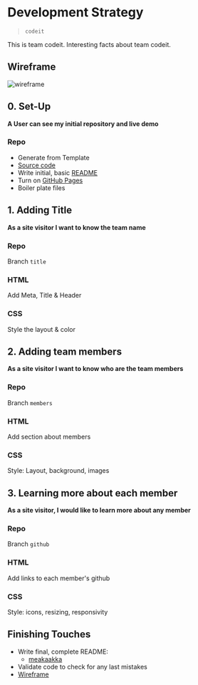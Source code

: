 # Development Strategy

> `codeit`

This is team codeit. 
Interesting facts about team codeit.

## Wireframe

<!-- include a wireframe for your project in this repository, and display it here -->
<!-- wireframe.cc is a good site for getting started with wireframes -->
![wireframe](https://user-images.githubusercontent.com/45841105/83334300-ccf2f700-a2a5-11ea-8e20-d518cf176454.png)

## 0. Set-Up

__A User can see my initial repository and live demo__

### Repo

- Generate from Template
- [Source code](https://github.com/LujiAnna/codeit)
- Write initial, basic [README](README.md)
- Turn on [GitHub Pages](https://lujianna.github.io/codeit/)
- Boiler plate files

## 1. Adding Title

__As a site visitor I want to know the team name__

### Repo

Branch `title`

### HTML

Add Meta, Title & Header

### CSS

Style the layout & color

## 2. Adding team members

__As a site visitor I want to know who are the team members__

### Repo

Branch `members`

### HTML

Add section about members

### CSS

Style: Layout, background, images

## 3. Learning more about each member

__As a site visitor, I would like to learn more about any member__

### Repo

Branch `github`

### HTML

Add links to each member's github

### CSS

Style: icons, resizing, responsivity

## Finishing Touches

- Write final, complete README:
  - [meakaakka](https://medium.com/@meakaakka/a-beginners-guide-to-writing-a-kickass-readme-7ac01da88ab3)
- Validate code to check for any last mistakes
- [Wireframe](wireframe.png)
